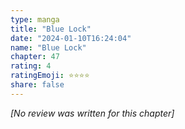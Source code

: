 ```yaml
---
type: manga
title: "Blue Lock"
date: "2024-01-10T16:24:04"
name: "Blue Lock"
chapter: 47
rating: 4
ratingEmoji: ⭐️⭐️⭐️⭐️
share: false
---
```


_[No review was written for this chapter]_
